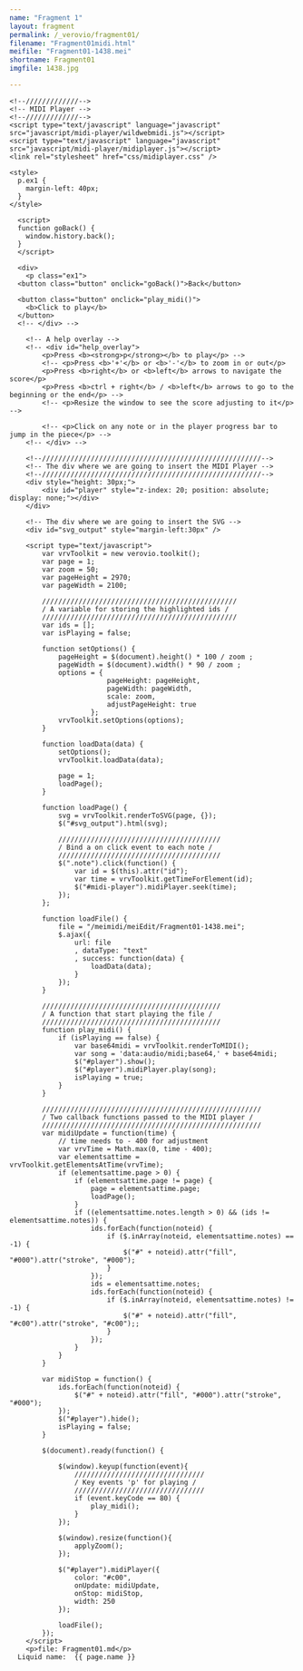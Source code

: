 ```yaml
---
name: "Fragment 1"
layout: fragment
permalink: /_verovio/fragment01/
filename: "Fragment01midi.html"
meifile: "Fragment01-1438.mei"
shortname: Fragment01
imgfile: 1438.jpg

---
```

<html>

<head>
    <title>Prokofiev Fragment 1 -- 1438.jpg</title>
    <link rel="stylesheet" href="css/MEImidi.css" />
    <script src="https://www.verovio.org/javascript/develop/verovio-toolkit.js" type="text/javascript" ></script>
    <!-- We also use jQuery -->
    <script src="https://code.jquery.com/jquery-3.1.1.min.js" type="text/javascript" ></script>
    <!-- Basic events from example 02 -->
    <script src="javascript/basic-events.js" type="text/javascript" ></script>
    <!-- A stylesheet for the help overlay -->
    <link rel="stylesheet" href="css/tutorial.css" />

    <!--/////////////-->
    <!-- MIDI Player -->
    <!--/////////////-->
    <script type="text/javascript" language="javascript" src="javascript/midi-player/wildwebmidi.js"></script>
    <script type="text/javascript" language="javascript" src="javascript/midi-player/midiplayer.js"></script>
    <link rel="stylesheet" href="css/midiplayer.css" />

    <style>
      p.ex1 {
        margin-left: 40px;
      }
    </style>

</head>


      <script>
      function goBack() {
        window.history.back();
      }
      </script>

      <div>
        <p class="ex1">
      <button class="button" onclick="goBack()">Back</button>

      <button class="button" onclick="play_midi()">
        <b>Click to play</b>
      </button>
      <!-- </div> -->

        <!-- A help overlay -->
        <!-- <div id="help_overlay">
            <p>Press <b><strong>p</strong></b> to play</p> -->
            <!-- <p>Press <b>'+'</b> or <b>'-'</b> to zoom in or out</p>
            <p>Press <b>right</b> or <b>left</b> arrows to navigate the score</p>
            <p>Press <b>ctrl + right</b> / <b>left</b> arrows to go to the beginning or the end</p> -->
            <!-- <p>Resize the window to see the score adjusting to it</p> -->

            <!-- <p>Click on any note or in the player progress bar to jump in the piece</p> -->
        <!-- </div> -->

        <!--//////////////////////////////////////////////////////-->
        <!-- The div where we are going to insert the MIDI Player -->
        <!--//////////////////////////////////////////////////////-->
        <div style="height: 30px;">
            <div id="player" style="z-index: 20; position: absolute; display: none;"></div>
        </div>

        <!-- The div where we are going to insert the SVG -->
        <div id="svg_output" style="margin-left:30px" />

        <script type="text/javascript">
            var vrvToolkit = new verovio.toolkit();
            var page = 1;
            var zoom = 50;
            var pageHeight = 2970;
            var pageWidth = 2100;

            ////////////////////////////////////////////////
            / A variable for storing the highlighted ids /
            ////////////////////////////////////////////////
            var ids = [];
            var isPlaying = false;

            function setOptions() {
                pageHeight = $(document).height() * 100 / zoom ;
                pageWidth = $(document).width() * 90 / zoom ;
                options = {
                            pageHeight: pageHeight,
                            pageWidth: pageWidth,
                            scale: zoom,
                            adjustPageHeight: true
                        };
                vrvToolkit.setOptions(options);
            }

            function loadData(data) {
                setOptions();
                vrvToolkit.loadData(data);

                page = 1;
                loadPage();
            }

            function loadPage() {
                svg = vrvToolkit.renderToSVG(page, {});
                $("#svg_output").html(svg);

                ////////////////////////////////////////
                / Bind a on click event to each note /
                ////////////////////////////////////////
                $(".note").click(function() {
                    var id = $(this).attr("id");
                    var time = vrvToolkit.getTimeForElement(id);
                    $("#midi-player").midiPlayer.seek(time);
                });
            };

            function loadFile() {
                file = "/meimidi/meiEdit/Fragment01-1438.mei";
                $.ajax({
                    url: file
                    , dataType: "text"
                    , success: function(data) {
                        loadData(data);
                    }
                });
            }

            ////////////////////////////////////////////
            / A function that start playing the file /
            ////////////////////////////////////////////
            function play_midi() {
                if (isPlaying == false) {
                    var base64midi = vrvToolkit.renderToMIDI();
                    var song = 'data:audio/midi;base64,' + base64midi;
                    $("#player").show();
                    $("#player").midiPlayer.play(song);
                    isPlaying = true;
                }
            }

            //////////////////////////////////////////////////////
            / Two callback functions passed to the MIDI player /
            //////////////////////////////////////////////////////
            var midiUpdate = function(time) {
                // time needs to - 400 for adjustment
                var vrvTime = Math.max(0, time - 400);
                var elementsattime = vrvToolkit.getElementsAtTime(vrvTime);
                if (elementsattime.page > 0) {
                    if (elementsattime.page != page) {
                        page = elementsattime.page;
                        loadPage();
                    }
                    if ((elementsattime.notes.length > 0) && (ids != elementsattime.notes)) {
                        ids.forEach(function(noteid) {
                            if ($.inArray(noteid, elementsattime.notes) == -1) {
                                $("#" + noteid).attr("fill", "#000").attr("stroke", "#000");
                            }
                        });
                        ids = elementsattime.notes;
                        ids.forEach(function(noteid) {
                            if ($.inArray(noteid, elementsattime.notes) != -1) {
                                $("#" + noteid).attr("fill", "#c00").attr("stroke", "#c00");;
                            }
                        });
                    }
                }
            }

            var midiStop = function() {
                ids.forEach(function(noteid) {
                    $("#" + noteid).attr("fill", "#000").attr("stroke", "#000");
                });
                $("#player").hide();
                isPlaying = false;
            }

            $(document).ready(function() {

                $(window).keyup(function(event){
                    ////////////////////////////////
                    / Key events 'p' for playing /
                    ////////////////////////////////
                    if (event.keyCode == 80) {
                        play_midi();
                    }
                });

                $(window).resize(function(){
                    applyZoom();
                });

                $("#player").midiPlayer({
                    color: "#c00",
                    onUpdate: midiUpdate,
                    onStop: midiStop,
                    width: 250
                });

                loadFile();
            });
        </script>
        <p>file: Fragment01.md</p>
      Liquid name:  {{ page.name }}
